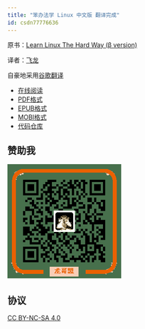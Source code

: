 ```yaml
---
title: "笨办法学 Linux 中文版 翻译完成"
id: csdn77776636
---
```


原书：[Learn Linux The Hard Way (β version)](https://archive.fo/xDb8o)

译者：[飞龙](https://github.com/wizardforcel)

自豪地采用[谷歌翻译](https://translate.google.cn/)

*   [在线阅读](https://www.gitbook.com/book/wizardforcel/llthw/details)
*   [PDF格式](https://www.gitbook.com/download/pdf/book/wizardforcel/llthw)
*   [EPUB格式](https://www.gitbook.com/download/epub/book/wizardforcel/llthw)
*   [MOBI格式](https://www.gitbook.com/download/mobi/book/wizardforcel/llthw)
*   [代码仓库](http://github.com/wizardforcel/llthw-zh)

## 赞助我

![](../img/4f12dca13ebfc4cec2498631787c9dce.png)

## 协议

[CC BY-NC-SA 4.0](http://creativecommons.org/licenses/by-nc-sa/4.0/)